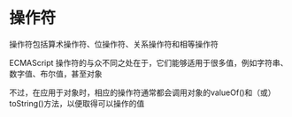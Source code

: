 # 操作符

操作符包括算术操作符、位操作符、关系操作符和相等操作符

ECMAScript 操作符的与众不同之处在于，它们能够适用于很多值，例如字符串、数字值、布尔值，甚至对象

不过，在应用于对象时，相应的操作符通常都会调用对象的valueOf()和（或）toString()方法，以便取得可以操作的值
